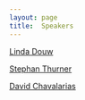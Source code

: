 ```yaml
---
layout: page
title:  Speakers
---
```


[Linda Douw](https://lindadouw.com/2017/01/26/linda-douw-pi/)

[Stephan Thurner](https://www.csh.ac.at/researcher/stefan-thurner/)

[David Chavalarias](https://iscpif.fr/chavalarias/)

